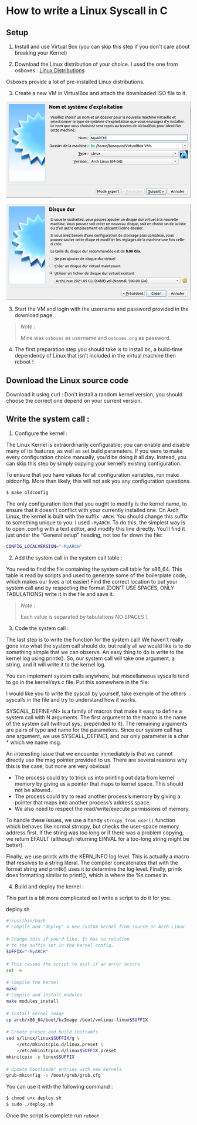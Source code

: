 # How to write a Linux Syscall in C

## Setup

1. Install and use Virtual Box (you can skip this step if you don't care about breaking your Kernel)

2. Download the Linux distribution of your choice. I used the one from osboxes : [Linux Distributions](https://www.osboxes.org/arch-linux/#archlinux-202109-vbox)

Osboxes provide a lot of pre-installed Linux distributions.

3. Create a new VM in VirtualBox and attach the downloaded ISO file to it.

![VirtualBox Image](virtualBox/1.png)

![VirtualBox Image](virtualBox/2.png)

3. Start the VM and login with the username and password provided in the download page.

> *Note* :
>
> Mine was `osboxes` as username and `osboxes.org` as password.

4. The first preparation step you should take is to install bc, a build-time dependency of Linux that isn’t included in the virtual machine then reboot !

## Download the Linux source code

Download it using curl :
    Don't install a random kernel version, you should choose the correct one depend on your current version.

## Write the system call :

1. Configure the kernel :

The Linux Kernel is extraordinarily configurable; you can enable and disable many of its features, as well as set build parameters. If you were to make every configuration choice manually, you’d be doing it all day. Instead, you can skip this step by simply copying your kernel’s existing configuration.

To ensure that you have values for all configuration variables, run make oldconfig. More than likely, this will not ask you any configuration questions.

```bash
$ make oldconfig
```

The only configuration item that you ought to modify is the kernel name, to ensure that it doesn’t conflict with your currently installed one. On Arch Linux, the kernel is built with the suffix `-ARCH`. You should change this suffix to something unique to you: I used `-MyARCH`. To do this, the simplest way is to open .config with a text editor, and modify this line directly. You’ll find it just under the “General setup” heading, not too far down the file:

```bash
CONFIG_LOCALVERSION="-MyARCH"
```

2. Add the system call in the system call table :

You need to find the file containing the system call table for x86_64. This table is read by scripts and used to generate some of the boilerplate code, which makes our lives a lot easier! Find the correct location to put your system call and by respecting the format (DON'T USE SPACES, ONLY TABULATIONS) write it in the file and save it.

> *Note* :
>
> Each value is separated by tabulations NO SPACES !.

3. Code the system call :

The last step is to write the function for the system call! We haven’t really gone into what the system call should do, but really all we would like is to do something simple that we can observe. An easy thing to do is write to the kernel log using printk(). So, our system call will take one argument, a string, and it will write it to the kernel log.

You can implement system calls anywhere, but miscellaneous syscalls tend to go in the kernel/sys.c file. Put this somewhere in the file:

I would like you to write the syscall by yourself, take exemple of the others syscalls in the file and try to understand how it works.

SYSCALL_DEFINE\<N\> is a family of macros that make it easy to define a system call with N arguments. The first argument to the macro is the name of the system call (without sys_ prepended to it). The remaining arguments are pairs of type and name for the parameters. Since our system call has one argument, we use SYSCALL_DEFINE1, and our only parameter is a char * which we name msg.

An interesting issue that we encounter immediately is that we cannot directly use the msg pointer provided to us. There are several reasons why this is the case, but none are very obvious!

- The process could try to trick us into printing out data from kernel memory by giving us a pointer that maps to kernel space. This should not be allowed.
- The process could try to read another process’s memory by giving a pointer that maps into another process’s address space.
- We also need to respect the read/write/execute permissions of memory.

To handle these issues, we use a handy `strncpy_from_user()` function which behaves like normal strncpy, but checks the user-space memory address first. If the string was too long or if there was a problem copying, we return EFAULT (although returning EINVAL for a too-long string might be better).

Finally, we use printk with the KERN_INFO log level. This is actually a macro that resolves to a string literal. The compiler concatenates that with the format string and printk() uses it to determine the log level. Finally, printk does formatting similar to printf(), which is where the %s comes in.

4. Build and deploy the kernel :

This part is a bit more complicated so I write a script to do it for you. 


deploy.sh
```bash
#!/usr/bin/bash
# Compile and "deploy" a new custom kernel from source on Arch Linux

# Change this if you'd like. It has no relation
# to the suffix set in the kernel config.
SUFFIX="-MyARCH"

# This causes the script to exit if an error occurs
set -e

# Compile the kernel
make
# Compile and install modules
make modules_install

# Install kernel image
cp arch/x86_64/boot/bzImage /boot/vmlinuz-linux$SUFFIX

# Create preset and build initramfs
sed s/linux/linux$SUFFIX/g \
    </etc/mkinitcpio.d/linux.preset \
    >/etc/mkinitcpio.d/linux$SUFFIX.preset
mkinitcpio -p linux$SUFFIX

# Update bootloader entries with new kernels.
grub-mkconfig -o /boot/grub/grub.cfg
```

You can use it with the following command :

```bash
$ chmod u+x deploy.sh
$ sudo ./deploy.sh
```

Once the script is complete run `reboot`
